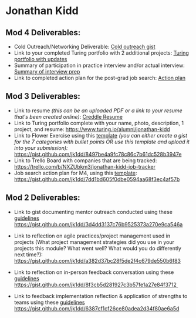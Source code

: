 # Jonathan Kidd

## Mod 4 Deliverables:
* Cold Outreach/Networking Deliverable: [Cold outreach gist](https://gist.github.com/jk1dd/010e2a1447cea47aea46b4c46e5c1b7e)
* Link to your completed Turing portfolio with 2 additional projects: [Turing portfolio with updates](https://www.turing.io/alumni/jonathan-kidd)
* Summary of participation in practice interview and/or actual interview: [Summary of interview prep](https://gist.github.com/jk1dd/581caf887c36430f512c41766096cc07)
* Link to completed action plan for the post-grad job search: [Action plan](https://gist.github.com/jk1dd/517791090818f7c003e7606c90365f9d)

## Mod 3 Deliverables:

* Link to resume *(this can be an uploaded PDF or a link to your resume that's been created online)*: [Creddle Resume](https://resume.creddle.io/resume/4ugo9gfh99o)
* Link to Turing portfolio complete with your name, photo, description, 1 project, and resume: https://www.turing.io/alumni/jonathan-kidd
* Link to Flower Exercise using this [template](https://github.com/turingschool/career-development-curriculum/blob/master/files/Career%20Unit%20-%20The%20Flower%20Diagram.pdf) *(you can either create a gist for the 7 categories with bullet points OR use this template and upload it into your submission):* https://gist.github.com/jk1dd/8497be4a9fc78c86c7b61dc528b3947e
* Link to Trello Board with companies that are being tracked: https://trello.com/b/NXZUbkm3/jonathan-kidd-job-tracker
* Job search action plan for M4, using this [template](https://github.com/turingschool/career-development-curriculum/blob/master/module_three/mod_4_action_plan_template.md): https://gist.github.com/jk1dd/7dd1bd605f0dbe0594aa68f3ec4af57b

## Mod 2 Deliverables:
* Link to gist documenting mentor outreach conducted using these [guidelines](https://github.com/turingschool/career-development-curriculum/blob/master/module_two/cold_outreach_i_guidelines.md)
https://gist.github.com/jk1dd/3d4dd3137c76b9525373a270e9ca546a

* Link to reflection on agile practices/project management used in projects (What project management strategies did you use in your projects this module? What went well? What would you do differently next time?):
https://gist.github.com/jk1dd/a382d37bc28f5de2f4c679de550b6f83

* Link to reflection on in-person feedback conversation using these [guidelines](https://github.com/turingschool/career-development-curriculum/blob/master/module_two/feedback_conversation_reflection_guidelines.md)
https://gist.github.com/jk1dd/8f3cb5d281927c3b57fe1a27e84f3712 

* Link to feedback implementation reflection & application of strengths to teams using these [guidelines](https://github.com/turingschool/career-development-curriculum/blob/master/module_two/feedback_implementation_strengths_reflection.md)
https://gist.github.com/jk1dd/6387cf1cf26ce80adea2d34f80ae6a5d
